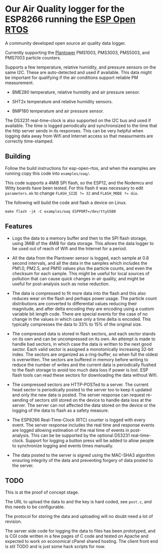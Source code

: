 # Our Air Quality logger for the ESP8266 running the [ESP Open RTOS](https://github.com/SuperHouse/esp-open-rtos)

A community developed open source air quality data logger.

Currently supporting the [Plantower](http://plantower/) PMS1003, PMS3003, PMS5003, and PMS7003 particle counters.

Supports a few temperature, relative humidity, and pressure sensors on the same I2C. These are auto-detected and used if available. This data might be important for qualifying if the air conditions support reliable PM measurement.

* BME280 temperature, relative humidity and air pressure sensor.

* SHT2x temperature and relative humidity sensors. 

* BMP180 temperature and air pressure sensor.

The DS3231 real-time-clock is also supported on the I2C bus and used if available. The time is logged periodically and synchronsized to the time that the http server sends in its responses. This can be very helpful when logging data away from Wifi and Internet access so that measurments are correctly time-stamped.


## Building

Follow the build instructions for esp-open-rtos, and when the examples are running copy this code into `examples/oaq/`.

This code supports a 4MiB SPI flash, so the ESP12, and the Nodemcu and Witty boards have been tested. For this flash it was necessary to edit `parameters.mk` to change `FLASH_SIZE ?= 32` and `FLASH_MODE ?= dio`.

The following will build the code and flash a device on Linux.

`make flash -j4 -C examples/oaq ESPPORT=/dev/ttyUSB0`


## Features

* Logs the data to a memory buffer and then to the SPI flash storage, using 3MiB of the 4MiB for data storage. This allows the data logger to be used out of reach of Wifi and the Internet for a period.

* All the data from the Plantower sensor is logged, each sample at 0.8 second intervals, and all the data in the samples which includes the PM1.0, PM2.5, and PM10 values plus the particle counts, and even the checksum for each sample. This might be useful for local sources of pollution that can cause quick changes in air quality, and might be useful for post-analysis such as noise reduction.

* The data is compressed to fit more data into the flash and this also reduces wear on the flash and perhaps power usage. The particle count distributions are converted to differential values reducing their magnitude, and after delta encoding they are encoding using a custom variable bit length code. There are special events for the case of no change in the values in which case only a time delta is encoded. This typically compresses the data to 33% to 15% of the original size.

* The compressed data is stored in flash sectors, and each sector stands on its own and can be uncompressed on its own. An attempt is made to handle bad sectors, in which case the data is written to the next good sector. Each valid sector is assigned a monotonically increasing 32-bit index. The sectors are organized as a ring-buffer, so when full the oldest is overwritten. The sectors are buffered in memory before writing to reduce the number of writes and the current data is periodically flushed to the flash storage to avoid too much data loss if power is lost. ESP flash tools can read these sectors for downloading the data without Wifi.

* The compressed sectors are HTTP-POSTed to a server. The current head sector is periodically posted to the server too to keep it updated and only the new data is posted. The server response can request re-sending of sectors still stored on the device to handle data loss at the server. The server can not affected the data stored on the device or the logging of the data to flash as a safety measure.

* The ESP8266 Real-Time-Clock (RTC) counter is logged with every event. The server response includes the real time and response events are logged allowing estimation of the real time of events in post-analysis. This can be be supported by the optional DS3231 real-time-clock. Support for logging a button press will be added to allow people to synchronize logging and events times manually.

* The data posted to the server is signed using the MAC-SHA3 algorithm ensuring integrity of the data and preventing forgery of data posted to the server.


## TODO

This is at the proof of concept stage.

The URL to upload the data to and the key is hard coded, see `post.c`, and this needs to be configurable.

The protocol for storing the data and uploading will no doubt need a lot of revision.

The server side code for logging the data to files has been prototyped, and is CGI code written in a few pages of C code and tested on Apache and expected to work on economical cPanel shared hosting. The client front end is stil TODO and is just some hack scripts for now.
